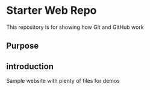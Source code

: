 # Starter Web Repo

This repository is for showing how Git and GitHub work

## Purpose
## introduction
Sample website with plenty of files for demos
